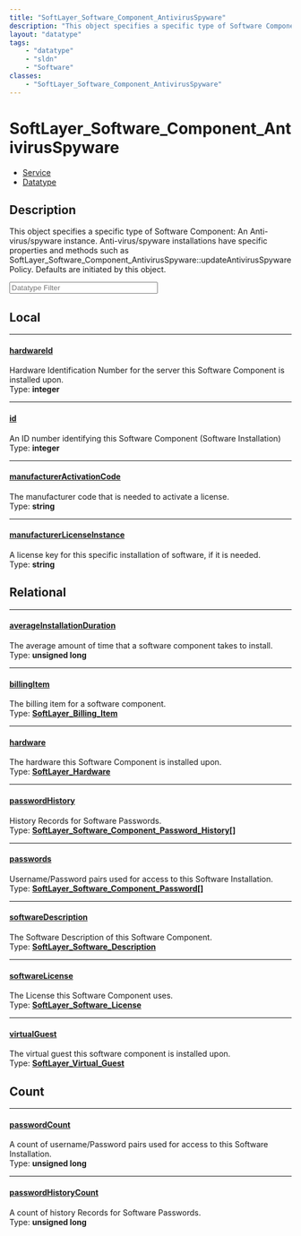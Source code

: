 ```yaml
---
title: "SoftLayer_Software_Component_AntivirusSpyware"
description: "This object specifies a specific type of Software Component:  An Anti-virus/spyware instance. Anti-virus/spyware install... "
layout: "datatype"
tags:
    - "datatype"
    - "sldn"
    - "Software"
classes:
    - "SoftLayer_Software_Component_AntivirusSpyware"
---
```


# SoftLayer_Software_Component_AntivirusSpyware
<div id='service-datatype'>
    <ul id='sldn-reference-tabs'>
    <li id='service'> <a href='/reference/services/SoftLayer_Software_Component_AntivirusSpyware' >Service</a></li>    <li id='datatype'> <a href='/reference/datatypes/SoftLayer_Software_Component_AntivirusSpyware' >Datatype</a></li>
    </ul>
</div>

## Description 
This object specifies a specific type of Software Component:  An Anti-virus/spyware instance. Anti-virus/spyware installations have specific properties and methods such as SoftLayer_Software_Component_AntivirusSpyware::updateAntivirusSpywarePolicy. Defaults are initiated by this object. 





<!-- Filer BEGIN -->
<div class="view-filters">
        <div class="clearfix">
            <div class="search-input-box">
                <input placeholder="Datatype Filter" onkeyup="titleSearch(inputId='prop-input', divId='properties', elementClass='prop-row')" 
                    type="text" id="prop-input" value="" size="30" maxlength="128" class="form-text">
            </div>
        </div>
</div>
<!-- Filer END -->

<div id="properties" class="content">
<div id="localProperties" class="prop-content" >

## Local
<div class="prop-row">

-----
[hardwareId]: #hardwareid
#### [hardwareId]
Hardware Identification Number for the server this Software Component is installed upon.  
<span class="type-label">Type: </span>**integer**


</div>
<div class="prop-row">

-----
[id]: #id
#### [id]
An ID number identifying this Software Component (Software Installation)  
<span class="type-label">Type: </span>**integer**


</div>
<div class="prop-row">

-----
[manufacturerActivationCode]: #manufactureractivationcode
#### [manufacturerActivationCode]
The manufacturer code that is needed to activate a license.  
<span class="type-label">Type: </span>**string**


</div>
<div class="prop-row">

-----
[manufacturerLicenseInstance]: #manufacturerlicenseinstance
#### [manufacturerLicenseInstance]
A license key for this specific installation of software, if it is needed.  
<span class="type-label">Type: </span>**string**


</div>
</div>
<!-- LOCAL PROPERTY END -->

<div id="relationalProperties"  class="prop-content" >

## Relational
<div class="prop-row">

-----
[averageInstallationDuration]: #averageinstallationduration
#### [averageInstallationDuration]
The average amount of time that a software component takes to install.  
<span class="type-label">Type: </span>**unsigned long**


</div>
<div class="prop-row">

-----
[billingItem]: #billingitem
#### [billingItem]
The billing item for a software component.  
<span class="type-label">Type: </span>**<a href='/reference/datatypes/SoftLayer_Billing_Item'>SoftLayer_Billing_Item </a>**


</div>
<div class="prop-row">

-----
[hardware]: #hardware
#### [hardware]
The hardware this Software Component is installed upon.  
<span class="type-label">Type: </span>**<a href='/reference/datatypes/SoftLayer_Hardware'>SoftLayer_Hardware </a>**


</div>
<div class="prop-row">

-----
[passwordHistory]: #passwordhistory
#### [passwordHistory]
History Records for Software Passwords.  
<span class="type-label">Type: </span>**<a href='/reference/datatypes/SoftLayer_Software_Component_Password_History'>SoftLayer_Software_Component_Password_History[] </a>**


</div>
<div class="prop-row">

-----
[passwords]: #passwords
#### [passwords]
Username/Password pairs used for access to this Software Installation.  
<span class="type-label">Type: </span>**<a href='/reference/datatypes/SoftLayer_Software_Component_Password'>SoftLayer_Software_Component_Password[] </a>**


</div>
<div class="prop-row">

-----
[softwareDescription]: #softwaredescription
#### [softwareDescription]
The Software Description of this Software Component.  
<span class="type-label">Type: </span>**<a href='/reference/datatypes/SoftLayer_Software_Description'>SoftLayer_Software_Description </a>**


</div>
<div class="prop-row">

-----
[softwareLicense]: #softwarelicense
#### [softwareLicense]
The License this Software Component uses.  
<span class="type-label">Type: </span>**<a href='/reference/datatypes/SoftLayer_Software_License'>SoftLayer_Software_License </a>**


</div>
<div class="prop-row">

-----
[virtualGuest]: #virtualguest
#### [virtualGuest]
The virtual guest this software component is installed upon.  
<span class="type-label">Type: </span>**<a href='/reference/datatypes/SoftLayer_Virtual_Guest'>SoftLayer_Virtual_Guest </a>**


</div>

## Count
<div class="prop-row">

-----
[passwordCount]: #passwordcount
#### [passwordCount]
A count of username/Password pairs used for access to this Software Installation.   
<span class="type-label">Type: </span>**unsigned long**


</div>
<div class="prop-row">

-----
[passwordHistoryCount]: #passwordhistorycount
#### [passwordHistoryCount]
A count of history Records for Software Passwords.   
<span class="type-label">Type: </span>**unsigned long**


</div>
</div>


